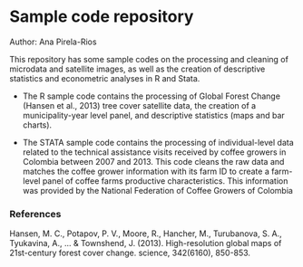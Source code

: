 # Sample code repository
Author: Ana Pirela-Rios

This repository has some sample codes on the processing and cleaning of microdata and satellite images, as well as the creation of descriptive statistics and econometric analyses in R and Stata.

* The R sample code contains the processing of Global Forest Change (Hansen et al., 2013) tree cover satellite data, the creation of a municipality-year level panel, and descriptive statistics (maps and bar charts). 

* The STATA sample code contains the processing of individual-level data related to the technical assistance visits received by coffee growers in Colombia between 2007 and 2013. This code cleans the raw data and matches the coffee grower information with its farm ID to create a farm-level panel of coffee farms productive characteristics. This information was provided by the National Federation of Coffee Growers of Colombia

### References
Hansen, M. C., Potapov, P. V., Moore, R., Hancher, M., Turubanova, S. A., Tyukavina, A., ... & Townshend, J. (2013). High-resolution global maps of 21st-century forest cover change. science, 342(6160), 850-853.
